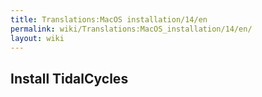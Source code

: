 ```yaml
---
title: Translations:MacOS installation/14/en
permalink: wiki/Translations:MacOS_installation/14/en/
layout: wiki
---
```


## Install TidalCycles
